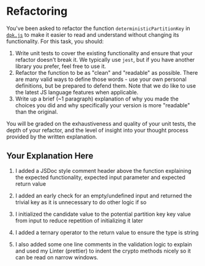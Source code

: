 # Refactoring

You've been asked to refactor the function `deterministicPartitionKey` in [`dpk.js`](dpk.js) to make it easier to read and understand without changing its functionality. For this task, you should:

1. Write unit tests to cover the existing functionality and ensure that your refactor doesn't break it. We typically use `jest`, but if you have another library you prefer, feel free to use it.
2. Refactor the function to be as "clean" and "readable" as possible. There are many valid ways to define those words - use your own personal definitions, but be prepared to defend them. Note that we do like to use the latest JS language features when applicable.
3. Write up a brief (~1 paragraph) explanation of why you made the choices you did and why specifically your version is more "readable" than the original.

You will be graded on the exhaustiveness and quality of your unit tests, the depth of your refactor, and the level of insight into your thought process provided by the written explanation.

## Your Explanation Here
 1. I added a JSDoc style comment header above the function explaining the expected functionality, expected input parameter and expected return value

 2. I added an early check for an empty/undefined input and returned the trivial key as it is unnecessary to do other logic if so

 3. I initialized the candidate value to the potential partition key key value from input to reduce repetition of initializing it later
 
 4. I added a ternary operator to the return value to ensure the type is string

 5. I also added some one line comments in the validation logic to explain and used my Linter (prettier) to indent the crypto methods nicely so it can be read on narrow windows. 
